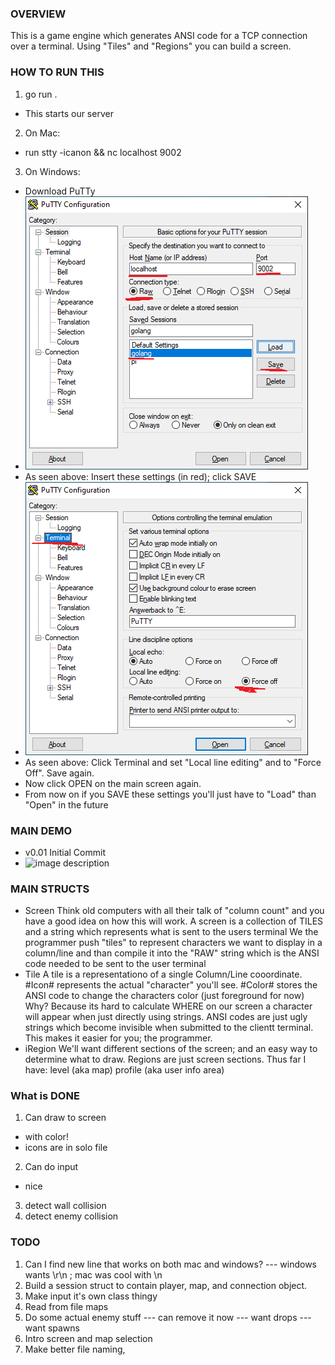 ### OVERVIEW ###
This is a game engine which generates ANSI code for a TCP connection over a terminal.
Using "Tiles" and "Regions" you can build a screen.

### HOW TO RUN THIS ###
1) go run .
- This starts our server

2) On Mac:
- run stty -icanon && nc localhost 9002

3) On Windows:
- Download PuTTy
- ![image description](docs/imgs/putty_one.png)
- As seen above: Insert these settings (in red); click SAVE
- ![image description](docs/imgs/putty_two.png)
- As seen above: Click Terminal and set "Local line editing" and to "Force Off". Save again.
- Now click OPEN on the main screen again. 
- From now on if you SAVE these settings you'll just have to "Load" than "Open" in the future

### MAIN DEMO ###
- v0.01 Initial Commit
- ![image description](docs/imgs/move_dude_move.png)


### MAIN STRUCTS ###
- Screen
Think old computers with all their talk of "column count" and you have a good idea on how this will work.
A screen is a collection of TILES and a string which represents what is sent to the users terminal
We the programmer push "tiles" to represent characters we want to display in a column/line and than compile it into the "RAW" string which is the ANSI code needed to be sent to the user terminal
- Tile
A tile is a representationo of a single Column/Line cooordinate.
#Icon# represents the actual "character" you'll see.
#Color# stores the ANSI code to change the characters color (just foreground for now)
Why?
Because its hard to calculate WHERE on our screen a character will appear when just directly using strings. ANSI codes are just ugly strings which become invisible when submitted to the clientt terminal.
This makes it easier for you; the programmer.
- iRegion
We'll want different sections of the screen; and an easy way to determine what to draw.
Regions are just screen sections.
Thus far I have:
level (aka map)
profile (aka user info area)

### What is DONE ###
1) Can draw to screen
 - with color!
 - icons are in solo file
2) Can do input
- nice
3) detect wall collision
4) detect enemy collision

### TODO ###
1) Can I find new line that works on both mac and windows?
--- windows wants \r\n ; mac was cool with \n
2) Build a session struct to contain player, map, and connection object.
3) Make input it's own class thingy
4) Read from file maps
5) Do some actual enemy stuff
--- can remove it now
--- want drops
--- want spawns
6) Intro screen and map selection
7) Make better file naming,